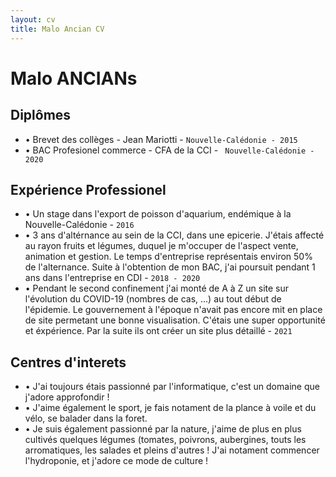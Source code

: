 ```yaml
---
layout: cv
title: Malo Ancian CV
---
```

# Malo ANCIANs
## Diplômes

* • Brevet des collèges - Jean Mariotti - `Nouvelle-Calédonie - 2015`
* • BAC Profesionel commerce - CFA de la CCI - ` Nouvelle-Calédonie - 2020`

## Expérience Professionel

* • Un stage dans l'export de poisson d'aquarium, endémique à la Nouvelle-Calédonie \- `2016`
* • 3 ans d'altérnance au sein de la CCI, dans une epicerie. J'étais affecté au rayon fruits et légumes, duquel je m'occuper de l'aspect vente, animation et gestion. Le temps d'entreprise représentais environ 50% de l'alternance. Suite à l'obtention de mon BAC, j'ai poursuit pendant 1 ans dans l'entreprise en CDI - `2018 - 2020`
* • Pendant le second confinement j'ai monté de A à Z un site sur l'évolution du COVID-19 (nombres de cas, ...) au tout début de l'épidemie. Le gouvernement à l'époque n'avait pas encore mit en place de site permetant une bonne visualisation. C'étais une super opportunité et éxpérience. Par la suite ils ont créer un site plus détaillé - `2021`



## Centres d'interets

* • J'ai toujours étais passionné par l'informatique, c'est un domaine que j'adore approfondir !
* • J'aime également le sport, je fais notament de la plance à voile et du vélo, se balader dans la foret.
* • Je suis également passionné par la nature, j'aime de plus en plus cultivés quelques légumes (tomates, poivrons, aubergines, touts les arromatiques, les salades et pleins d'autres ! J'ai notament commencer l'hydroponie, et j'adore ce mode de culture !



<!-- ### Footer

Last updated: May 2013 -->


